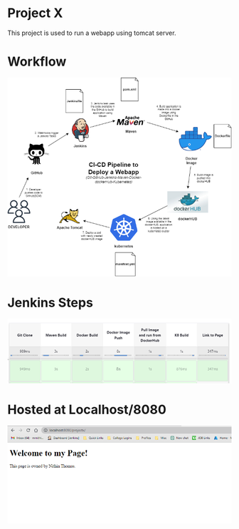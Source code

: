 # Project X

This project is used to run a webapp using tomcat server.

# Workflow

![Work Flow](webapp.drawio.png)

# Jenkins Steps

![Jenkins Steps](Jenkins_Workflow.png)

# Hosted at Localhost/8080

![Jenkins Steps](webpage.png)
